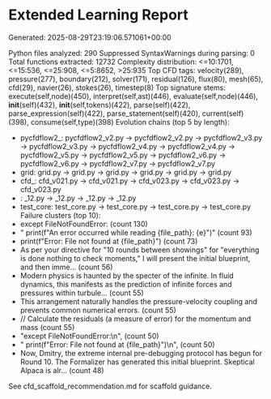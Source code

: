 # Extended Learning Report
Generated: 2025-08-29T23:19:06.571061+00:00

Python files analyzed: 290
Suppressed SyntaxWarnings during parsing: 0
Total functions extracted: 12732
Complexity distribution: <=10:1701, <=15:536, <=25:908, <=5:8652, >25:935
Top CFD tags: velocity(289), pressure(277), boundary(212), solver(171), residual(126), flux(80), mesh(65), cfd(29), navier(26), stokes(26), timestep(8)
Top signature stems: execute(self,node)(450), interpret(self,ast)(446), evaluate(self,node)(446), __init__(self)(432), __init__(self,tokens)(422), parse(self)(422), parse_expression(self)(422), parse_statement(self)(420), current(self)(398), consume(self,type)(398)
Evolution chains (top 5 by length):
- pycfdflow2_: pycfdflow2_v2.py -> pycfdflow2_v2.py -> pycfdflow2_v3.py -> pycfdflow2_v3.py -> pycfdflow2_v4.py -> pycfdflow2_v4.py -> pycfdflow2_v5.py -> pycfdflow2_v5.py -> pycfdflow2_v6.py -> pycfdflow2_v6.py -> pycfdflow2_v7.py -> pycfdflow2_v7.py
- grid: grid.py -> grid.py -> grid.py -> grid.py -> grid.py -> grid.py
- cfd_: cfd_v021.py -> cfd_v021.py -> cfd_v023.py -> cfd_v023.py -> cfd_v023.py
- : _12.py -> _12.py -> _12.py -> _12.py
- test_core: test_core.py -> test_core.py -> test_core.py -> test_core.py
Failure clusters (top 10):
- except FileNotFoundError: (count 130)
- "    print(f\"An error occurred while reading {file_path}: {e}\")" (count 93)
- print(f"Error: File not found at {file_path}") (count 73)
- As per your directive for "10 rounds between showings" for "everything is done nothing to check moments," I will present the initial blueprint, and then imme... (count 56)
- Modern physics is haunted by the specter of the infinite. In fluid dynamics, this manifests as the prediction of infinite forces and pressures within turbule... (count 55)
- This arrangement naturally handles the pressure-velocity coupling and prevents common numerical errors. (count 55)
- // Calculate the residuals (a measure of error) for the momentum and mass (count 55)
- "except FileNotFoundError:\n", (count 50)
- "    print(f\"Error: File not found at {file_path}\")\n", (count 50)
- Now, Dmitry, the extreme internal pre-debugging protocol has begun for Round 10. The Formalizer has generated this initial blueprint. Skeptical Alpaca is alr... (count 48)

See cfd_scaffold_recommendation.md for scaffold guidance.